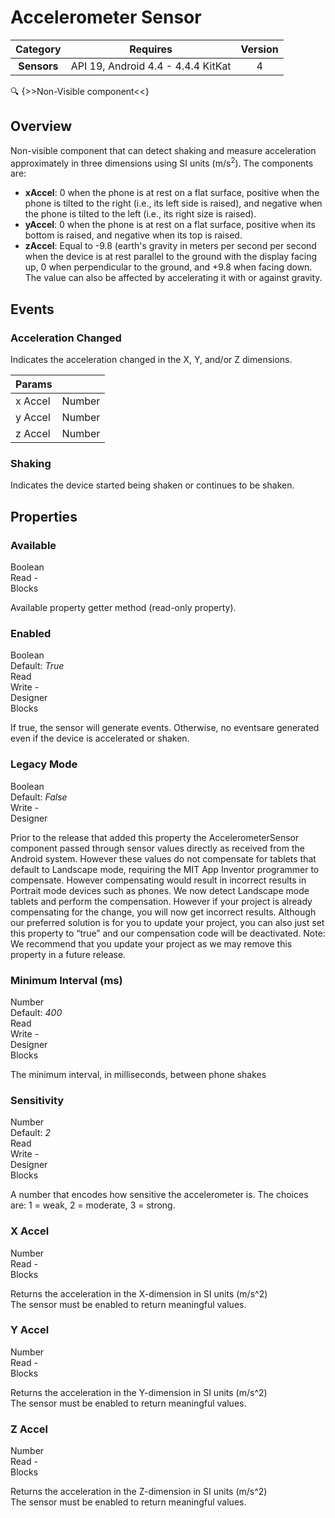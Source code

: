 # Accelerometer Sensor

| Category | Requires | Version |
|:--------:|:-------:|:--------:|
|**Sensors**|<span class="chip chip-any">API 19, Android 4.4 - 4.4.4 KitKat</span>|<span class="chip chip-number">4</span>|

:mag: {>>Non-Visible component<<}

## Overview

Non-visible component that can detect shaking and measure acceleration approximately in three dimensions using SI units (m/s<sup>2</sup>). The components are: 

*    __xAccel__: 0 when the phone is at rest on a flat surface, positive when the phone is tilted to the right (i.e., its left side is raised), and negative when the phone is tilted to the left (i.e., its right size is raised).
*    __yAccel__: 0 when the phone is at rest on a flat surface, positive when its bottom is raised, and negative when its top is raised. 
*    __zAccel__: Equal to -9.8 (earth's gravity in meters per second per second when the device is at rest parallel to the ground with the display facing up, 0 when perpendicular to the ground, and +9.8 when facing down. The value can also be affected by accelerating it with or against gravity.

## Events

### Acceleration Changed

Indicates the acceleration changed in the X, Y, and/or Z dimensions.

<div class="block" ai2-block="event" not-rendered="true" value="%7B%22componentName%22:%20%22Accelerometer%20Sensor%22,%20%22name%22:%20%22Acceleration%20Changed%22,%20%22param%22:%20%5B%22x%20Accel%22,%20%22y%20Accel%22,%20%22z%20Accel%22%5D%7D"></div>

| Params | []() |
|--------|------|
|x Accel|<span class="chip chip-number">Number</span>|
|y Accel|<span class="chip chip-number">Number</span>|
|z Accel|<span class="chip chip-number">Number</span>|

### Shaking

Indicates the device started being shaken or continues to be shaken.

<div class="block" ai2-block="event" not-rendered="true" value="%7B%22componentName%22:%20%22Accelerometer%20Sensor%22,%20%22name%22:%20%22Shaking%22,%20%22param%22:%20%5B%5D%7D"></div>

## Properties

### Available

<span style="user-select: none; white-space:pre-wrap;"><span class="chip chip-boolean">Boolean</span>          <span class="chip chip-rw">Read</span> - <span class="chip chip-bd">Blocks</span>&#32;</span>

Available property getter method (read-only property).

<div class="block" ai2-block="property" not-rendered="true" value="%7B%22componentName%22:%20%22Accelerometer%20Sensor%22,%20%22name%22:%20%22Available%22,%20%22getter%22:%20true%7D"></div>

### Enabled

<span style="user-select: none; white-space:pre-wrap;"><span class="chip chip-boolean">Boolean</span> <span class="chip chip-boolean">Default: <i>True</i></span>          <span class="chip chip-rw">Read</span> <span class="chip chip-rw">Write</span> - <span class="chip chip-bd">Designer</span> <span class="chip chip-bd">Blocks</span>&#32;</span>

If true, the sensor will generate events. Otherwise, no eventsare generated even if the device is accelerated or shaken.

<div class="block" ai2-block="property" not-rendered="true" value="%7B%22componentName%22:%20%22Accelerometer%20Sensor%22,%20%22name%22:%20%22Enabled%22,%20%22getter%22:%20true%7D"></div>
<div class="block" ai2-block="property" not-rendered="true" value="%7B%22componentName%22:%20%22Accelerometer%20Sensor%22,%20%22name%22:%20%22Enabled%22,%20%22getter%22:%20false%7D"></div>

### Legacy Mode

<span style="user-select: none; white-space:pre-wrap;"><span class="chip chip-boolean">Boolean</span> <span class="chip chip-boolean">Default: <i>False</i></span>          <span class="chip chip-rw">Write</span> - <span class="chip chip-bd">Designer</span> </span>

Prior to the release that added this property the AccelerometerSensor component passed through sensor values directly as received from the Android system. However these values do not compensate for tablets that default to Landscape mode, requiring the MIT App Inventor programmer to compensate. However compensating would result in incorrect results in Portrait mode devices such as phones. We now detect Landscape mode tablets and perform the compensation. However if your project is already compensating for the change, you will now get incorrect results. Although our preferred solution is for you to update your project, you can also just set this property to “true” and our compensation code will be deactivated. Note: We recommend that you update your project as we may remove this property in a future release.

### Minimum Interval (ms)

<span style="user-select: none; white-space:pre-wrap;"><span class="chip chip-number">Number</span> <span class="chip chip-number">Default: <i>400</i></span>          <span class="chip chip-rw">Read</span> <span class="chip chip-rw">Write</span> - <span class="chip chip-bd">Designer</span> <span class="chip chip-bd">Blocks</span>&#32;</span>

The minimum interval, in milliseconds, between phone shakes

<div class="block" ai2-block="property" not-rendered="true" value="%7B%22componentName%22:%20%22Accelerometer%20Sensor%22,%20%22name%22:%20%22Minimum%20Interval%20(ms)%22,%20%22getter%22:%20true%7D"></div>
<div class="block" ai2-block="property" not-rendered="true" value="%7B%22componentName%22:%20%22Accelerometer%20Sensor%22,%20%22name%22:%20%22Minimum%20Interval%20(ms)%22,%20%22getter%22:%20false%7D"></div>

### Sensitivity

<span style="user-select: none; white-space:pre-wrap;"><span class="chip chip-number">Number</span> <span class="chip chip-number">Default: <i>2</i></span>          <span class="chip chip-rw">Read</span> <span class="chip chip-rw">Write</span> - <span class="chip chip-bd">Designer</span> <span class="chip chip-bd">Blocks</span>&#32;</span>

A number that encodes how sensitive the accelerometer is. The choices are: 1 = weak, 2 = moderate, 3 = strong.

<div class="block" ai2-block="property" not-rendered="true" value="%7B%22componentName%22:%20%22Accelerometer%20Sensor%22,%20%22name%22:%20%22Sensitivity%22,%20%22getter%22:%20true%7D"></div>
<div class="block" ai2-block="property" not-rendered="true" value="%7B%22componentName%22:%20%22Accelerometer%20Sensor%22,%20%22name%22:%20%22Sensitivity%22,%20%22getter%22:%20false%7D"></div>

### X Accel

<span style="user-select: none; white-space:pre-wrap;"><span class="chip chip-number">Number</span>          <span class="chip chip-rw">Read</span> - <span class="chip chip-bd">Blocks</span>&#32;</span>

Returns the acceleration in the X-dimension in SI units (m/s^2)  
The sensor must be enabled to return meaningful values.

<div class="block" ai2-block="property" not-rendered="true" value="%7B%22componentName%22:%20%22Accelerometer%20Sensor%22,%20%22name%22:%20%22X%20Accel%22,%20%22getter%22:%20true%7D"></div>

### Y Accel

<span style="user-select: none; white-space:pre-wrap;"><span class="chip chip-number">Number</span>          <span class="chip chip-rw">Read</span> - <span class="chip chip-bd">Blocks</span>&#32;</span>

Returns the acceleration in the Y-dimension in SI units (m/s^2)  
The sensor must be enabled to return meaningful values.

<div class="block" ai2-block="property" not-rendered="true" value="%7B%22componentName%22:%20%22Accelerometer%20Sensor%22,%20%22name%22:%20%22Y%20Accel%22,%20%22getter%22:%20true%7D"></div>

### Z Accel

<span style="user-select: none; white-space:pre-wrap;"><span class="chip chip-number">Number</span>          <span class="chip chip-rw">Read</span> - <span class="chip chip-bd">Blocks</span>&#32;</span>

Returns the acceleration in the Z-dimension in SI units (m/s^2)  
The sensor must be enabled to return meaningful values.

<div class="block" ai2-block="property" not-rendered="true" value="%7B%22componentName%22:%20%22Accelerometer%20Sensor%22,%20%22name%22:%20%22Z%20Accel%22,%20%22getter%22:%20true%7D"></div>
